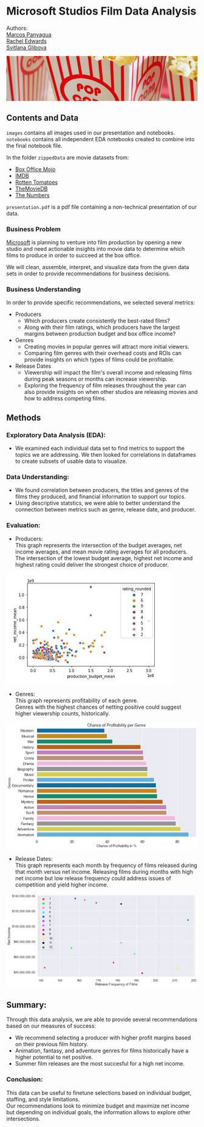 # Microsoft Studios Film Data Analysis  
Authors:  
[Marcos Panyagua](mailto:marcosvppfernandes@gmail.com?)  
[Rachel Edwards](mailto:rachelke411@gmail.com?)  
[Svitlana Glibova](mailto:s.glibova@gmail.com?)  

![popcorn_banner](images/banner.jpg)


## Contents and Data

`images` contains all images used in our presentation and notebooks.  
`notebooks` contains all independent EDA notebooks created to combine into the final notebook file.  

In the folder `zippedData` are movie datasets from:

* [Box Office Mojo](https://www.boxofficemojo.com/)
* [IMDB](https://www.imdb.com/)
* [Rotten Tomatoes](https://www.rottentomatoes.com/)
* [TheMovieDB](https://www.themoviedb.org/)
* [The Numbers](https://www.the-numbers.com/)  

`presentation.pdf` is a pdf file containing a non-technical presentation of our data.

### Business Problem  
[Microsoft](microsoft.com/en-us) is planning to venture into film production by opening a new studio and need actionable insights into movie data to determine which films to produce in order to succeed at the box office.  

We will clean, assemble, interpret, and visualize data from the given data sets in order to provide recommendations for business decisions.  

### Business Understanding  
  
In order to provide specific recommendations, we selected several metrics:    
* Producers  
	* Which producers create consistently the best-rated films?
	* Along with their film ratings, which producers have the largest margins between production budget and box office income? 
* Genres  
	* Creating movies in popular genres will attract more initial viewers.
	* Comparing film genres with their overhead costs and ROIs can provide insights on which types of films could be profitable.  
* Release Dates  
	* Viewership will impact the film's overall income and releasing films during peak seasons or months can increase viewership.
	* Exploring the frequency of film releases throughout the year can also provide insights on when other studios are releasing movies and how to address competing films.
	

## Methods  

### Exploratory Data Analysis (EDA):  
* We examined each individual data set to find metrics to support the topics we are addressing. We then looked for correlations in dataframes to create subsets
of usable data to visualize. 

### Data Understanding:  
* We found correlation between producers, the titles and genres of the films they produced, and financial information to support our topics.
* Using descriptive statstics, we were able to better understand the connection between metrics such as genre, release date, and producer. 

### Evaluation: 
* Producers:  
This graph represents the intersection of the budget averages, net income averages, and mean movie rating averages for all producers.  
The intersection of the lowest budget average, highest net income and highest rating could deliver the strongest choice of producer.  

![budgetmean_vs_incomemean](images/budget_meansXnet_income_meanX_producer_rating1.jpg) 

* Genres:  
This graph represents profitability of each genre.  
Genres with the highest chances of netting positive could suggest higher viewership counts, historically.  
  
![ROI_by_genre](images/profitability_by_genre.png)  

* Release Dates:  
This graph represents each month by frequency of films released during that month versus net income.
Releasing films during months with high net income but low release frequency could address issues of competition and yield higher income.  

![release_month_scatter](images/release_dates_scatter.png)  

## Summary:  
 
Through this data analysis, we are able to provide several recommendations based on our measures of success:  
* We recommend selecting a producer with higher profit margins based on their previous film history.
* Animation, fantasy, and adventure genres for films historically have a higher potential to net positive.
* Summer film releases are the most succesful for a high net income. 

### Conclusion:  
This data can be useful to finetune selections based on individual budget, staffing, and style limitations.   
Our recommendations look to minimize budget and maximize net income but depending on individual goals, the information allows to explore other intersections.


